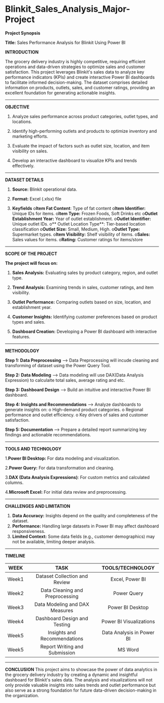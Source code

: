 # Blinkit_Sales_Analysis_Major-Project

**Project Synopsis**

**Title:** Sales Performance Analysis for Blinkit Using Power BI

**INTRODUCTION**

The grocery delivery industry is highly competitive, requiring efficient operations and data-driven strategies to optimize sales and customer satisfaction. This project leverages Blinkit's sales data to analyze key performance indicators (KPIs) and create interactive Power BI dashboards to facilitate informed decision-making. The dataset comprises detailed information on products, outlets, sales, and customer ratings, providing an excellent foundation for generating actionable insights.

________________________________________

**OBJECTIVE**

1. Analyze sales performance across product categories, outlet types, and locations.

2. Identify high-performing outlets and products to optimize inventory and marketing efforts.

3. Evaluate the impact of factors such as outlet size, location, and item visibility on sales.

4. Develop an interactive dashboard to visualize KPIs and trends effectively.

 ________________________________________

**DATASET DETAILS**

1. **Source:** Blinkit operational data.

2. **Format:** Excel (.xlsx) file 

3. **Keyfields**
      o**Item Fat Content**: Type of fat content
      o**Item Identifier:** Unique IDs for items.
      o**Item Type:** Frozen Foods, Soft Drinks etc
      o**Outlet Establishment Year:** Year of outlet establishment.
      o**Outlet Identifier:** Unique outlet IDs.
      o**	Outlet Location Type**: Tier-based location classification 
      o**Outlet Size:** Small, Medium, High.
      o**Outlet Type:** Supermarket types.
      o**Item Visibility:** Shelf visibility of items.
      o**Sales:** Sales values for items.
      o**Rating:** Customer ratings for items/store

_______________________________________

**SCOPE OF THE PROJECT**

**The project will focus on:**

1. **Sales Analysis:** Evaluating sales by product category, region, and outlet type.

2. **Trend Analysis:** Examining trends in sales, customer ratings, and item visibility.

3. **Outlet Performance:** Comparing outlets based on size, location, and establishment year.

4. **Customer Insights:** Identifying customer preferences based on product types and sales.

5. **Dashboard Creation:** Developing a Power BI dashboard with interactive features.
   
________________________________________

**METHODOLOGY**

**Step 1:** **Data Preprocessing**
--> Data Preprocessing will incude cleaning and transforming of dataset using the Power Query Tool.

**Step 2:** **Data Modeling**
--> Data modeling will use DAX(Data Analysis Expression) to calculalte total sales, average rating and etc.

**Step 3: Dashboard Design**
--> Build an intuitive and interactive Power BI dashboard.

**Step 4: Insights and Recommendations**
--> Analyze dashboards to generate insights on:
            o High-demand product categories.
            o Regional performance and outlet efficiency.
            o Key drivers of sales and customer satisfaction.
	
**Step 5: Documentation**
--> Prepare a detailed report summarizing key findings and actionable recommendations.
________________________________________

**TOOLS AND TECHNOLOGY**

1.**Power BI Desktop:** For data modeling and visualization.

2.**Power Query:** For data transformation and cleaning.

3.**DAX (Data Analysis Expressions)**: For custom metrics and calculated columns.

4.**Microsoft Excel:** For initial data review and preprocessing.
________________________________________

**CHALLENGES AND LIMITATION**
1. **Data Accuracy:** Insights depend on the quality and completeness of the dataset.
2. **Performance:** Handling large datasets in Power BI may affect dashboard responsiveness.
3. **Limited Context:** Some data fields (e.g., customer demographics) may not be available, limiting deeper analysis.
________________________________________

**TIMELINE**

|	**WEEK** |                **TASK**              |    **TOOLS/TECHNOLOGY**       | 
| 	:-----:  |                :-----:	        |   	:-----:	                | 
| 	Week1    | 	Dataset Collection and Review	|     Excel, Power BI           | 
| 	Week2    | 	Data Cleaning and Preprocessing	|     Power Query	        | 
| 	Week3    | 	Data Modeling and DAX Measures	|     Power BI Desktop	        | 
| 	Week4    |      Dashboard Design and Testing	|     Power BI Visualizations   | 
| 	Week5    | 	Insights and Recommendations	|     Data Analysis in Power BI | 
| 	Week5    | 	Report Writing and Submission	|     MS Word                   | 


________________________________________
**CONCLUSION**
This project aims to showcase the power of data analytics in the grocery delivery industry by creating a dynamic and insightful dashboard for Blinkit's sales data. The analysis and visualizations will not only provide valuable insights into sales trends and outlet performance but also serve as a strong foundation for future data-driven decision-making in the organization.






